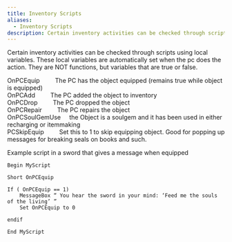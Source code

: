 ```yaml
---
title: Inventory Scripts
aliases:
  - Inventory Scripts
description: Certain inventory activities can be checked through scripts using local variables.
---
```

Certain inventory activities can be checked through scripts using local variables. These local variables are automatically set when the pc does the action. They are NOT functions, but variables that are true or false.

OnPCEquip &nbsp; &nbsp; &nbsp; &nbsp; The PC has the object equipped (remains true while object is equipped)  
OnPCAdd &nbsp; &nbsp; &nbsp; &nbsp; The PC added the object to inventory  
OnPCDrop &nbsp; &nbsp; &nbsp; &nbsp; The PC dropped the object  
OnPCRepair &nbsp; &nbsp; &nbsp; &nbsp; The PC repairs the object  
OnPCSoulGemUse &nbsp; &nbsp; the Object is a soulgem and it has been used in either recharging or itemmaking  
PCSkipEquip &nbsp; &nbsp; &nbsp; &nbsp; Set this to 1 to skip equipping object. Good for popping up messages for breaking seals on books and such.  

Example script in a sword that gives a message when equipped


```mwscript
Begin MyScript

Short OnPCEquip

If ( OnPCEquip == 1)
	MessageBox “ You hear the sword in your mind: ‘Feed me the souls of the living’ ”
	Set OnPCEquip to 0

endif

End MyScript
```
